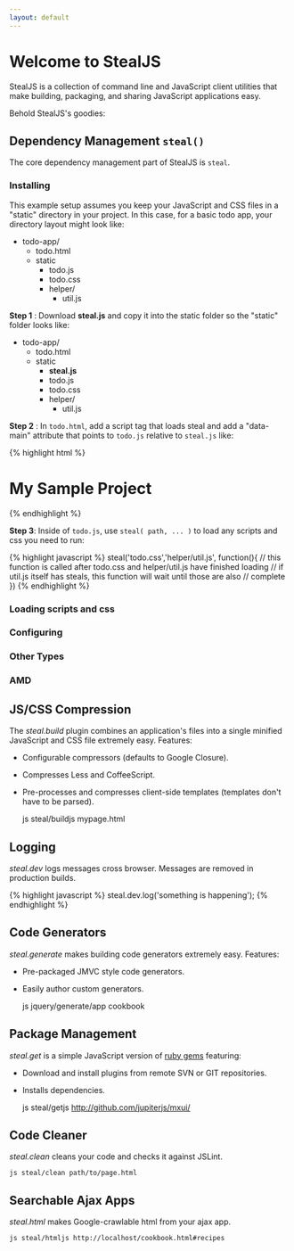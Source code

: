 ```yaml
---
layout: default
---
```


# Welcome to StealJS

StealJS is a collection of command line and JavaScript client utilities
that make building, packaging, and sharing JavaScript applications easy.

Behold StealJS's goodies:

## Dependency Management `steal()`

The core dependency management part of StealJS is `steal`.

### Installing

This example setup assumes you keep your JavaScript and CSS files in a "static" directory
in your project.  In this case, for a basic todo app, your directory layout might look like:

 - todo-app/
   - todo.html
   - static
      - todo.js
      - todo.css
      - helper/
         - util.js 

__Step 1__ : Download __steal.js__ and copy it into the static folder so the "static" folder looks like:

 - todo-app/
   - todo.html
   - static
      - __steal.js__
      - todo.js
      - todo.css
      - helper/
         - util.js 

__Step 2__ : In `todo.html`, add a script tag that loads steal and add a "data-main" attribute
that points to `todo.js` relative to `steal.js` like:

{% highlight html %}
<!DOCTYPE html>
<html>
    <head>
        <title>Todos</title>
    </head>
    <body>
        <h1>My Sample Project</h1>
        <script data-main="todo.js" src="static/steal.js"></script>
    </body>
</html>
{% endhighlight %}

__Step 3__: Inside of `todo.js`, use `steal( path, ... )` to load any scripts and css you need to run:

{% highlight javascript %}
steal('todo.css','helper/util.js', function(){
  // this function is called after todo.css and helper/util.js have finished loading
  // if util.js itself has steals, this function will wait until those are also 
  // complete
})
{% endhighlight %}

### Loading scripts and css

### Configuring

### Other Types

### AMD


## JS/CSS Compression

The *steal.build* plugin combines an application's files into a single minified
JavaScript and CSS file extremely easy.  Features:

- Configurable compressors (defaults to Google Closure).
- Compresses Less and CoffeeScript.
- Pre-processes and compresses client-side templates (templates don't have to be parsed).

	js steal/buildjs mypage.html

## Logging

*steal.dev* logs messages cross browser.  Messages are removed in production builds.

{% highlight javascript %}
steal.dev.log('something is happening');
{% endhighlight %}

## Code Generators

*steal.generate* makes building code generators extremely easy.  Features:

- Pre-packaged JMVC style code generators.
- Easily author custom generators.

	js jquery/generate/app cookbook

## Package Management

*steal.get* is a simple JavaScript version of [ruby gems](http://rubygems.org/) featuring:

- Download and install plugins from remote SVN or GIT repositories.
- Installs dependencies.

	js steal/getjs http://github.com/jupiterjs/mxui/

## Code Cleaner

*steal.clean* cleans your code and checks it against JSLint.

	js steal/clean path/to/page.html

## Searchable Ajax Apps

*steal.html* makes Google-crawlable html from your ajax app.

	js steal/htmljs http://localhost/cookbook.html#recipes
